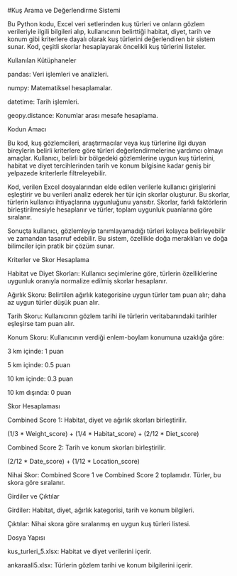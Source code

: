 #Kuş Arama ve Değerlendirme Sistemi

Bu Python kodu, Excel veri setlerinden kuş türleri ve onların gözlem verileriyle ilgili bilgileri alıp, kullanıcının belirttiği habitat, diyet, tarih ve konum gibi kriterlere dayalı olarak kuş türlerini değerlendiren bir sistem sunar. Kod, çeşitli skorlar hesaplayarak öncelikli kuş türlerini listeler.


Kullanılan Kütüphaneler

pandas: Veri işlemleri ve analizleri.

numpy: Matematiksel hesaplamalar.

datetime: Tarih işlemleri.

geopy.distance: Konumlar arası mesafe hesaplama.


Kodun Amacı

Bu kod, kuş gözlemcileri, araştırmacılar veya kuş türlerine ilgi duyan bireylerin belirli kriterlere göre türleri değerlendirmelerine yardımcı olmayı amaçlar. Kullanıcı, belirli bir bölgedeki gözlemlerine uygun kuş türlerini, habitat ve diyet tercihlerinden tarih ve konum bilgisine kadar geniş bir yelpazede kriterlerle filtreleyebilir.

Kod, verilen Excel dosyalarından elde edilen verilerle kullanıcı girişlerini eşleştirir ve bu verileri analiz ederek her tür için skorlar oluşturur. Bu skorlar, türlerin kullanıcı ihtiyaçlarına uygunluğunu yansıtır. Skorlar, farklı faktörlerin birleştirilmesiyle hesaplanır ve türler, toplam uygunluk puanlarına göre sıralanır.

Sonuçta kullanıcı, gözlemleyip tanımlayamadığı türleri kolayca belirleyebilir ve zamandan tasarruf edebilir. Bu sistem, özellikle doğa meraklıları ve doğa bilimciler için pratik bir çözüm sunar.


Kriterler ve Skor Hesaplama

Habitat ve Diyet Skorları: Kullanıcı seçimlerine göre, türlerin özelliklerine uygunluk oranıyla normalize edilmiş skorlar hesaplanır.

Ağırlık Skoru: Belirtilen ağırlık kategorisine uygun türler tam puan alır; daha az uygun türler düşük puan alır.

Tarih Skoru: Kullanıcının gözlem tarihi ile türlerin veritabanındaki tarihler eşleşirse tam puan alır.

Konum Skoru: Kullanıcının verdiği enlem-boylam konumuna uzaklığa göre:

3 km içinde: 1 puan

5 km içinde: 0.5 puan

10 km içinde: 0.3 puan

10 km dışında: 0 puan

Skor Hesaplaması

Combined Score 1: Habitat, diyet ve ağırlık skorları birleştirilir.

(1/3 * Weight_score) + (1/4 * Habitat_score) + (2/12 * Diet_score)

Combined Score 2: Tarih ve konum skorları birleştirilir.

(2/12 * Date_score) + (1/12 * Location_score)

Nihai Skor: Combined Score 1 ve Combined Score 2 toplamıdır. Türler, bu skora göre sıralanır.

Girdiler ve Çıktılar

Girdiler: Habitat, diyet, ağırlık kategorisi, tarih ve konum bilgileri.

Çıktılar: Nihai skora göre sıralanmış en uygun kuş türleri listesi.

Dosya Yapısı

kus_turleri_5.xlsx: Habitat ve diyet verilerini içerir.

ankaraall5.xlsx: Türlerin gözlem tarihi ve konum bilgilerini içerir.




